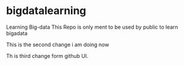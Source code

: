 # bigdatalearning
Learning Big-data
This Repo is only ment to be used by public to learn bigadata 


This is the second change i am doing now



Th is third change form github UI.
